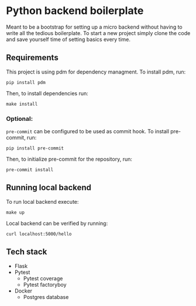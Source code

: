 # Python backend boilerplate

Meant to be a bootstrap for setting up a micro backend without having to write all the tedious boilerplate.
To start a new project simply clone the code and save yourself time of setting basics every time.

## Requirements

This project is using pdm for dependency managment. To install pdm, run:

```commandline
pip install pdm
```

Then, to install dependencies run:

```commandline
make install
```

### Optional:

`pre-commit` can be configured to be used as commit hook. To install pre-commit, run:

```commandline
pip install pre-commit
```

Then, to initialize pre-commit for the repository, run:

```commandline
pre-commit install
```

## Running local backend

To run local backend execute:

```commandline
make up
```

Local backend can be verified by running:

```commandline
curl localhost:5000/hello
```

## Tech stack

- Flask
- Pytest
  - Pytest coverage
  - Pytest factoryboy
- Docker
  - Postgres database

